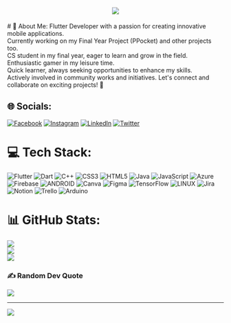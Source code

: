 
<h1 align="center">
  <a href="https://git.io/typing-svg">
    <img src="https://readme-typing-svg.herokuapp.com/?lines=I+am+Ahmad+Mahmood;I+am+App+Developer+%F0%9F%91%8B&center=true&size=30">
  </a>
</h1>
# 💫 About Me:
Flutter Developer with a passion for creating innovative mobile applications.<br>Currently working on my Final Year Project (PPocket) and other projects too.<br>CS student in my final year, eager to learn and grow in the field.<br>Enthusiastic gamer in my leisure time.<br>Quick learner, always seeking opportunities to enhance my skills.<br>Actively involved in community works and initiatives. Let's connect and collaborate on exciting projects! 🚀


## 🌐 Socials:
[![Facebook](https://img.shields.io/badge/Facebook-%231877F2.svg?logo=Facebook&logoColor=white)](https://facebook.com/ahmaddioxide) [![Instagram](https://img.shields.io/badge/Instagram-%23E4405F.svg?logo=Instagram&logoColor=white)](https://instagram.com/ahmaddioxide) [![LinkedIn](https://img.shields.io/badge/LinkedIn-%230077B5.svg?logo=linkedin&logoColor=white)](https://linkedin.com/in/ahmaddioxide) [![Twitter](https://img.shields.io/badge/Twitter-%231DA1F2.svg?logo=Twitter&logoColor=white)](https://twitter.com/ahmaddioxide) 

# 💻 Tech Stack:
![Flutter](https://img.shields.io/badge/Flutter-%2302569B.svg?style=flat&logo=Flutter&logoColor=white) ![Dart](https://img.shields.io/badge/dart-%230175C2.svg?style=flat&logo=dart&logoColor=white) ![C++](https://img.shields.io/badge/c++-%2300599C.svg?style=flat&logo=c%2B%2B&logoColor=white) ![CSS3](https://img.shields.io/badge/css3-%231572B6.svg?style=flat&logo=css3&logoColor=white) ![HTML5](https://img.shields.io/badge/html5-%23E34F26.svg?style=flat&logo=html5&logoColor=white) ![Java](https://img.shields.io/badge/java-%23ED8B00.svg?style=flat&logo=java&logoColor=white) ![JavaScript](https://img.shields.io/badge/javascript-%23323330.svg?style=flat&logo=javascript&logoColor=%23F7DF1E) ![Azure](https://img.shields.io/badge/azure-%230072C6.svg?style=flat&logo=azure-devops&logoColor=white) ![Firebase](https://img.shields.io/badge/firebase-%23039BE5.svg?style=flat&logo=firebase) ![ANDROID](https://img.shields.io/badge/android-%2320232a.svg?style=flat&logo=android&logoColor=%a4c639) ![Canva](https://img.shields.io/badge/Canva-%2300C4CC.svg?style=flat&logo=Canva&logoColor=white) 	![Figma](https://img.shields.io/badge/figma-%23F24E1E.svg?style=flat&logo=figma&logoColor=white) ![TensorFlow](https://img.shields.io/badge/TensorFlow-%23FF6F00.svg?style=flat&logo=TensorFlow&logoColor=white) ![LINUX](https://img.shields.io/badge/Linux-FCC624?style=flat&logo=linux&logoColor=black) ![Jira](https://img.shields.io/badge/jira-%230A0FFF.svg?style=flat&logo=jira&logoColor=white) ![Notion](https://img.shields.io/badge/Notion-%23000000.svg?style=flat&logo=notion&logoColor=white) ![Trello](https://img.shields.io/badge/Trello-%23026AA7.svg?style=flat&logo=Trello&logoColor=white) ![Arduino](https://img.shields.io/badge/-Arduino-00979D?style=flat&logo=Arduino&logoColor=white)
# 📊 GitHub Stats:
![](https://github-readme-stats.vercel.app/api?username=ahmaddioxide&theme=react&hide_border=false&include_all_commits=true&count_private=true)<br/>
![](https://github-readme-streak-stats.herokuapp.com/?user=ahmaddioxide&theme=react&hide_border=false)<br/>
![](https://github-readme-stats.vercel.app/api/top-langs/?username=ahmaddioxide&theme=react&hide_border=false&include_all_commits=true&count_private=true&layout=compact)

### ✍️ Random Dev Quote
![](https://quotes-github-readme.vercel.app/api?type=vetical&theme=tokyonight)


---
[![](https://visitcount.itsvg.in/api?id=ahmaddioxide&icon=0&color=1)](https://visitcount.itsvg.in)

<!-- Proudly created with GPRM ( https://gprm.itsvg.in ) -->
